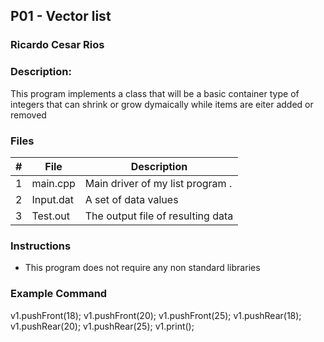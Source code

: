 ## P01 - Vector list
### Ricardo Cesar Rios
### Description:

This program implements a class that will be a basic container type of integers that can shrink or grow dymaically while items are eiter added or removed
### Files

|   #   | File     | Description                      |
| :---: | -------- | -------------------------------- |
|   1   | main.cpp | Main driver of my list program . |
|   2   | Input.dat| A set of data values             |
|   3   | Test.out | The output file of resulting data|

### Instructions

- This program does not require any non standard libraries

### Example Command

v1.pushFront(18);
v1.pushFront(20);
v1.pushFront(25);
v1.pushRear(18);
v1.pushRear(20);
v1.pushRear(25);
v1.print();

